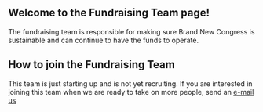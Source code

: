 ## Welcome to the Fundraising Team page!

The fundraising team is responsible for making sure Brand New Congress is sustainable and can continue to have the funds to operate.

## How to join the Fundraising Team

This team is just starting up and is not yet recruiting. If you are interested in joining this team when we are ready to take on more people, send an [e-mail us](mailto:us@brandnewcongress.org)
